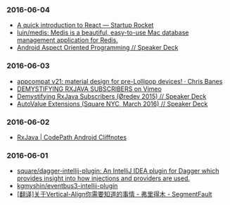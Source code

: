 ### 2016-06-04<br>
+ [A quick introduction to React — Startup Rocket](https://articles.startuprocket.com/a-quick-introduction-to-react-e083fb2bebf2#.usguh2zhz)<br>
+ [luin/medis: Medis is a beautiful, easy-to-use Mac database management application for Redis.](https://github.com/luin/medis)<br>
+ [Android Aspect Oriented Programming // Speaker Deck](https://speakerdeck.com/android10/android-aspect-oriented-programming)<br>

### 2016-06-03<br>
+ [appcompat v21: material design for pre-Lollipop devices! · Chris Banes](https://chris.banes.me/2014/10/17/appcompat-v21/)<br>
+ [DEMYSTIFYING RXJAVA SUBSCRIBERS on Vimeo](https://vimeo.com/144812843)<br>
+ [Demystifying RxJava Subscribers (Øredev 2015) // Speaker Deck](https://speakerdeck.com/jakewharton/demystifying-rxjava-subscribers-oredev-2015)<br>
+ [AutoValue Extensions (Square NYC, March 2016) // Speaker Deck](https://speakerdeck.com/jakewharton/autovalue-extensions-square-nyc-march-2016)<br>

### 2016-06-02<br>
+ [RxJava | CodePath Android Cliffnotes](http://guides.codepath.com/android/RxJava#avoiding-memory-leaks)<br>

### 2016-06-01<br>
+ [square/dagger-intellij-plugin: An IntelliJ IDEA plugin for Dagger which provides insight into how injections and providers are used.](https://github.com/square/dagger-intellij-plugin)<br>
+ [kgmyshin/eventbus3-intellij-plugin](https://github.com/kgmyshin/eventbus3-intellij-plugin)<br>
+ [[翻译]关于Vertical-Align你需要知道的事情 - 弗里得木 - SegmentFault](https://segmentfault.com/a/1190000002668492)<br>

